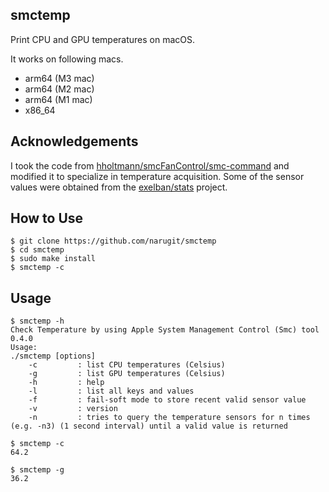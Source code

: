 ## smctemp
Print CPU and GPU temperatures on macOS.

It works on following macs.
- arm64 (M3 mac)
- arm64 (M2 mac)
- arm64 (M1 mac)
- x86_64

## Acknowledgements
I took the code from [hholtmann/smcFanControl/smc-command](https://github.com/hholtmann/smcFanControl/tree/ad374ffb1dd088a7676719e53dbd2886f8fafdff/smc-command) and modified it to specialize in temperature acquisition.
Some of the sensor values were obtained from the [exelban/stats](https://github.com/exelban/stats) project.

## How to Use
```console
$ git clone https://github.com/narugit/smctemp
$ cd smctemp
$ sudo make install
$ smctemp -c
```

## Usage 
```console
$ smctemp -h
Check Temperature by using Apple System Management Control (Smc) tool 0.4.0
Usage:
./smctemp [options]
    -c         : list CPU temperatures (Celsius)
    -g         : list GPU temperatures (Celsius)
    -h         : help
    -l         : list all keys and values
    -f         : fail-soft mode to store recent valid sensor value
    -v         : version
    -n         : tries to query the temperature sensors for n times (e.g. -n3) (1 second interval) until a valid value is returned

$ smctemp -c
64.2

$ smctemp -g
36.2
```

